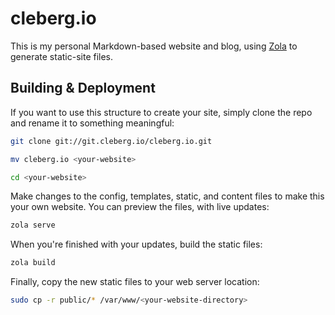 # cleberg.io

This is my personal Markdown-based website and blog, using
[Zola](https://www.getzola.org) to generate static-site files.

## Building & Deployment

If you want to use this structure to create your site, simply clone the repo and
rename it to something meaningful:

```bash
git clone git://git.cleberg.io/cleberg.io.git
```

```bash
mv cleberg.io <your-website>
```

```bash
cd <your-website>
```

Make changes to the config, templates, static, and content files to make this
your own website. You can preview the files, with live updates:

```bash
zola serve
```

When you're finished with your updates, build the static files:

```bash
zola build
```

Finally, copy the new static files to your web server location:

```bash
sudo cp -r public/* /var/www/<your-website-directory>
```
